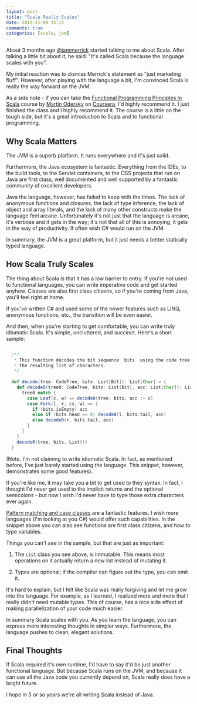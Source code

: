```yaml
---
layout: post
title: "Scala Really Scales"
date: 2012-11-09 15:13
comments: true
categories: [scala, jvm]
---
```


About 3 months ago [@iammerrick](http://twitter.com/iammerrick) started talking to me about Scala. After talking a little bit about it, he said: "It's called Scala because the language scales with you".

My initial reaction was to dismiss Merrick's statement as "just marketing fluff". However, after playing with the language a bit, I'm convinced Scala is really the way forward on the JVM.

As a side note - if you can take the [Functional Programming Principles In Scala](https://www.coursera.org/course/progfun) course by [Martin Odersky](http://en.wikipedia.org/wiki/Martin_Odersky) on [Coursera](http://coursera.org), I'd highly recommend it. I just finished the class and I highly recommend it. The course is a little on the tough side, but it's a great introduction to Scala and to functional programming.

## Why Scala Matters

The JVM is a superb platform. It runs everywhere and it's just solid.

Furthermore, the Java ecosystem is fantastic. Everything from the IDEs, to the build tools, to the Servlet containers, to the OSS projects that run on Java are first class, well documented and well supported by a fantastic community of excellent developers.

Java the language, however, has failed to keep with the times. The lack of anonymous functions and closures, the lack of type inference, the lack of object and array literals, and the lack of many other constructs make the language feel arcane. Unfortunately it's not just that the language is arcane, it's verbose and it gets in the way; it's not that all of this is annoying, it gets in the way of productivity. If often wish C# would run on the JVM.

In summary, the JVM is a great platform, but it just needs a better statically typed language.

## How Scala Truly Scales

The thing about Scala is that it has a low barrier to entry. If you're not used to functional languages, you can write imperative code and get started anyhow. Classes are also first class citizens, so if you're coming from Java, you'll feel right at home.

If you've written C# and used some of the newer features such as LINQ, anonymous functions, etc., the transition will be even easier.

And then, when you're starting to get comfortable, you can write truly idiomatic Scala. It's simple, uncluttered, and succinct. Here's a short sample: 

``` scala

  /**
   * This function decodes the bit sequence `bits` using the code tree `tree` and returns
   * the resulting list of characters.
   */
   
  def decode(tree: CodeTree, bits: List[Bit]): List[Char] = {
    def decode0(tree0: CodeTree, bits: List[Bit], acc: List[Char]): List[Char] = {
      tree0 match {
        case Leaf(c, w) => decode0(tree, bits, acc :+ c)
        case Fork(l, r, cs, w) => {
          if (bits.isEmpty) acc
          else if (bits.head == 0) decode0(l, bits.tail, acc)
          else decode0(r, bits.tail, acc)
        }
      }
    }
    decode0(tree, bits, List())
  }

```

(Note, I'm not claiming to write idiomatic Scala. In fact, as mentioned before, I've just barely started using the language. This snippet, however, demonstrates some good features).

If you're like me, it may take you a bit to get used to they syntax. In fact, I thought I'd never get used to the implicit returns and the optional semicolons - but now I wish I'd never have to type those extra characters ever again.

[Pattern matching and case classes](http://www.scala-lang.org/node/107) are a fantastic features. I wish more languages (I'm looking at you C#) would offer such capabilities. In the snippet above you can also see functions are first class citizens, and how to type variables.

Things you can't see in the sample, but that are just as important: 

1. The `List` class you see above, is immutable. This means most operations on it actually return a new list instead of mutating it. 

2. Types are optional; if the compiler can figure out the type, you can omit it.

It's hard to explain, but I felt like Scala was really forgiving and let me grow into the language. For example, as I learned, I realized more and more that I really didn't need mutable types. This of course, has a nice side effect of making parallelization of your code much easier.

In summary Scala scales with you. As you learn the language, you can express more interesting thoughts in simpler ways. Furthermore, the language pushes to clean, elegant solutions.

## Final Thoughts

If Scala required it's own runtime, I'd have to say it'd be just another functional language. But because Scala runs on the JVM, and because it can use all the Java code you currently depend on, Scala really does have a bright future.

I hope in 5 or so years we're all writing Scala instead of Java.